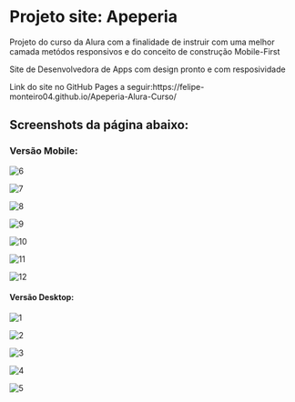 <h1>Projeto site: Apeperia</h1>
<p>Projeto do curso da Alura com a finalidade de instruir com uma melhor camada metódos responsivos e do conceito de construção Mobile-First</p>
<p>Site de Desenvolvedora de Apps com design pronto e com resposividade</p>
<p>Link do site no GitHub Pages a seguir:https://felipe-monteiro04.github.io/Apeperia-Alura-Curso/</p>
<h2>Screenshots da página abaixo: </h2>


<h3>Versão Mobile: </h3>

![6](https://user-images.githubusercontent.com/112021178/200943066-6024f032-d58e-48bd-8fd2-974c1ac6f76f.jpg)

![7](https://user-images.githubusercontent.com/112021178/200943032-1c83be16-51a7-4d75-babc-eebbb6b6a8d0.jpg)

![8](https://user-images.githubusercontent.com/112021178/200943034-c34b6151-5c35-40ba-82f1-683bf1cb4991.jpg)

![9](https://user-images.githubusercontent.com/112021178/200943037-f8dc6d31-e38a-49e4-aae9-b75acc808b80.jpg)

![10](https://user-images.githubusercontent.com/112021178/200943039-e116eed3-2b1b-495d-a97d-fb8d90942e80.jpg)

![11](https://user-images.githubusercontent.com/112021178/200943042-dd2b6243-ac95-40a4-a0ed-0a4accc13536.jpg)

![12](https://user-images.githubusercontent.com/112021178/200943046-4cc3b4b3-965c-47d8-a862-444b6e0a780a.jpg)


<h4>Versão Desktop: </h4>

![1](https://user-images.githubusercontent.com/112021178/200943050-28920186-7c3a-4ea4-ba9a-a83319fcd0ae.jpg)

![2](https://user-images.githubusercontent.com/112021178/200943052-3e1c2633-38a3-4bd6-83f1-e2b1e2ad34f4.jpg)

![3](https://user-images.githubusercontent.com/112021178/200943056-8948cf07-2ece-4e9d-ade5-d406a00941c4.jpg)

![4](https://user-images.githubusercontent.com/112021178/200943060-553f1e89-d8aa-477e-bba3-5515b156fe94.jpg)

![5](https://user-images.githubusercontent.com/112021178/200943065-4b42574e-df29-4582-a908-8f6aa0715d6f.jpg)
